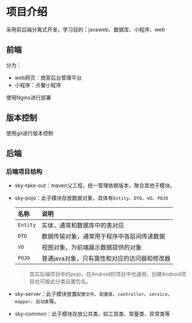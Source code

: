 # 项目介绍

采用前后端分离式开发，学习目的：javaweb、数据库、小程序、web

## 前端

分为：

- web网页：商家后台管理平台
- 小程序：点餐小程序

使用Nginx进行部署

## 版本控制

使用git进行版本控制

## 后端

### 后端项目结构

- sky-take-out：maven父工程，统一管理依赖版本，聚合其他子模块。
- sky-pojo：此子模块存放数据对象，具体有`Entity`、`DTO`、`VO`、`POJO`

    |名称|说明|
    |:-|:-|
    |`Entity`|实体，通常和数据库中的表对应|
    |`DTO`|数据传输对象，通常用于程序中各层间传递数据|
    |`VO`|视图对象，为前端展示数据提供的对象|
    |`POJO`|普通java对象，只有属性和对应的访问器和修改器|

    >其实后端项目中的pojo，在Android的项目中也通用，创建Android项目也可按此分类设置包名。

- sky-server：此子模块放置`配置文件`、`配置类`、`controller`、`service`、`mapper`、`启动类`等。
- sky-common：此子模块存放公共类，如工具类、常量类、异常类等
